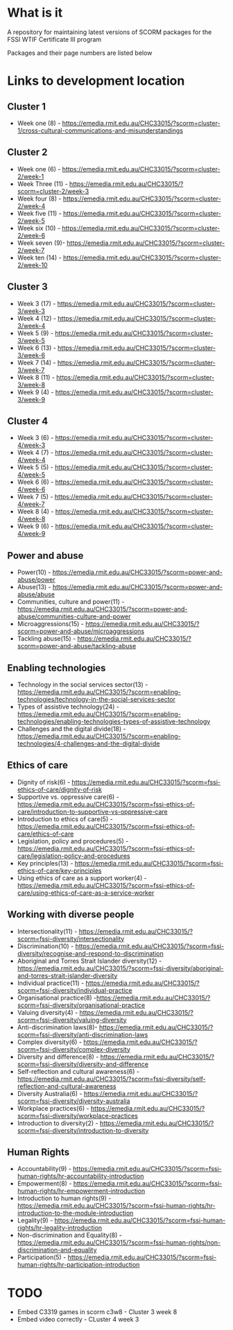 # What is it

A repository for maintaining latest versions of SCORM packages for the FSSI WTIF Certificate III program

Packages and their page numbers are listed below

# Links to development location

## Cluster 1

* Week one (8) - https://emedia.rmit.edu.au/CHC33015/?scorm=cluster-1/cross-cultural-communications-and-misunderstandings

## Cluster 2

* Week one (6) - https://emedia.rmit.edu.au/CHC33015/?scorm=cluster-2/week-1
* Week Three (11) - https://emedia.rmit.edu.au/CHC33015/?scorm=cluster-2/week-3
* Week four (8) - https://emedia.rmit.edu.au/CHC33015/?scorm=cluster-2/week-4
* Week five (11) - https://emedia.rmit.edu.au/CHC33015/?scorm=cluster-2/week-5 
* Week six (10) - https://emedia.rmit.edu.au/CHC33015/?scorm=cluster-2/week-6     
* Week seven (9)- https://emedia.rmit.edu.au/CHC33015/?scorm=cluster-2/week-7
* Week ten (14) - https://emedia.rmit.edu.au/CHC33015/?scorm=cluster-2/week-10  


## Cluster 3

*  Week 3 (17) - https://emedia.rmit.edu.au/CHC33015/?scorm=cluster-3/week-3
*  Week 4 (12) - https://emedia.rmit.edu.au/CHC33015/?scorm=cluster-3/week-4
*  Week 5 (9) - https://emedia.rmit.edu.au/CHC33015/?scorm=cluster-3/week-5
*  Week 6 (13) - https://emedia.rmit.edu.au/CHC33015/?scorm=cluster-3/week-6
*  Week 7 (14) - https://emedia.rmit.edu.au/CHC33015/?scorm=cluster-3/week-7
*  Week 8 (11) - https://emedia.rmit.edu.au/CHC33015/?scorm=cluster-3/week-8
*  Week 9 (4) - https://emedia.rmit.edu.au/CHC33015/?scorm=cluster-3/week-9

## Cluster 4

*  Week 3 (6) - https://emedia.rmit.edu.au/CHC33015/?scorm=cluster-4/week-3
*  Week 4 (7) - https://emedia.rmit.edu.au/CHC33015/?scorm=cluster-4/week-4
*  Week 5 (5) - https://emedia.rmit.edu.au/CHC33015/?scorm=cluster-4/week-5
*  Week 6 (6) - https://emedia.rmit.edu.au/CHC33015/?scorm=cluster-4/week-6
*  Week 7 (5) - https://emedia.rmit.edu.au/CHC33015/?scorm=cluster-4/week-7
*  Week 8 (4) - https://emedia.rmit.edu.au/CHC33015/?scorm=cluster-4/week-8
*  Week 9 (6) - https://emedia.rmit.edu.au/CHC33015/?scorm=cluster-4/week-9

##  Power and abuse

*  Power(10) - https://emedia.rmit.edu.au/CHC33015/?scorm=power-and-abuse/power
*  Abuse(13) - https://emedia.rmit.edu.au/CHC33015/?scorm=power-and-abuse/abuse
*  Communities, culture and power(11) - https://emedia.rmit.edu.au/CHC33015/?scorm=power-and-abuse/communities-culture-and-power
*  Microaggressions(15) - https://emedia.rmit.edu.au/CHC33015/?scorm=power-and-abuse/microaggressions
*  Tackling abuse(15) - https://emedia.rmit.edu.au/CHC33015/?scorm=power-and-abuse/tackling-abuse
 

##  Enabling technologies

*  Technology in the social services sector(13) - https://emedia.rmit.edu.au/CHC33015/?scorm=enabling-technologies/technology-in-the-social-services-sector
*  Types of assistive technology(24) - https://emedia.rmit.edu.au/CHC33015/?scorm=enabling-technologies/enabling-technologies-types-of-assistive-technology
*  Challenges and the digital divide(18) - https://emedia.rmit.edu.au/CHC33015/?scorm=enabling-technologies/4-challenges-and-the-digital-divide

##  Ethics of care

*  Dignity of risk(6) - https://emedia.rmit.edu.au/CHC33015/?scorm=fssi-ethics-of-care/dignity-of-risk
*  Supportive vs. oppressive care(6) - https://emedia.rmit.edu.au/CHC33015/?scorm=fssi-ethics-of-care/introduction-to-supportive-vs-oppressive-care
*  Introduction to ethics of care(5) - https://emedia.rmit.edu.au/CHC33015/?scorm=fssi-ethics-of-care/ethics-of-care
*  Legislation, policy and procedures(5) - https://emedia.rmit.edu.au/CHC33015/?scorm=fssi-ethics-of-care/legislation-policy-and-procedures
*  Key principles(13) - https://emedia.rmit.edu.au/CHC33015/?scorm=fssi-ethics-of-care/key-principles
*  Using ethics of care as a support worker(4) - https://emedia.rmit.edu.au/CHC33015/?scorm=fssi-ethics-of-care/using-ethics-of-care-as-a-service-worker

##  Working with diverse people

*  Intersectionality(11) - https://emedia.rmit.edu.au/CHC33015/?scorm=fssi-diversity/intersectionality
*  Discrimination(10) - https://emedia.rmit.edu.au/CHC33015/?scorm=fssi-diversity/recognise-and-respond-to-discrimination
*  Aboriginal and Torres Strait Islander diversity(12) - https://emedia.rmit.edu.au/CHC33015/?scorm=fssi-diversity/aboriginal-and-torres-strait-islander-diversity
*  Individual practice(11) - https://emedia.rmit.edu.au/CHC33015/?scorm=fssi-diversity/individual-practice
*  Organisational practice(8) -https://emedia.rmit.edu.au/CHC33015/?scorm=fssi-diversity/organisational-practice
*  Valuing diversity(4) - https://emedia.rmit.edu.au/CHC33015/?scorm=fssi-diversity/valuing-diversity
*  Anti-discrimination laws(8)- https://emedia.rmit.edu.au/CHC33015/?scorm=fssi-diversity/anti-discrimination-laws
*  Complex diversity(6) - https://emedia.rmit.edu.au/CHC33015/?scorm=fssi-diversity/complex-diversity
*  Diversity and difference(8) - https://emedia.rmit.edu.au/CHC33015/?scorm=fssi-diversity/diversity-and-difference
*  Self-reflection and cultural awareness(6) - https://emedia.rmit.edu.au/CHC33015/?scorm=fssi-diversity/self-reflection-and-cultural-awareness
*  Diversity Australia(6) - https://emedia.rmit.edu.au/CHC33015/?scorm=fssi-diversity/diversity-australia
*  Workplace practices(6) - https://emedia.rmit.edu.au/CHC33015/?scorm=fssi-diversity/workplace-practices
*  Introduction to diversity(2) - https://emedia.rmit.edu.au/CHC33015/?scorm=fssi-diversity/introduction-to-diversity

##  Human Rights

*  Accountability(9) - https://emedia.rmit.edu.au/CHC33015/?scorm=fssi-human-rights/hr-accountability-introduction
*  Empowerment(8) - https://emedia.rmit.edu.au/CHC33015/?scorm=fssi-human-rights/hr-empowerment-introduction
*  Introduction to human rights(9) - https://emedia.rmit.edu.au/CHC33015/?scorm=fssi-human-rights/hr-introduction-to-the-module-introduction
*  Legality(9) - https://emedia.rmit.edu.au/CHC33015/?scorm=fssi-human-rights/hr-legality-introduction
*  Non-discrimination and Equality(8) - https://emedia.rmit.edu.au/CHC33015/?scorm=fssi-human-rights/non-discrimination-and-equality
*  Participation(5) - https://emedia.rmit.edu.au/CHC33015/?scorm=fssi-human-rights/hr-participation-introduction


# TODO

* Embed C3319 games in scorm c3w8 - Cluster 3 week 8
* Embed video correctly - CLuster 4 week 3